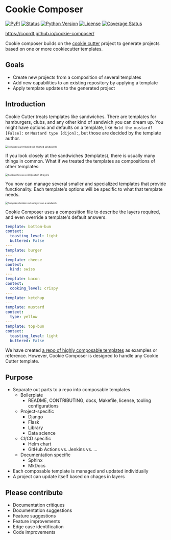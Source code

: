 # Cookie Composer

<!-- start-badges -->

[![PyPI](https://img.shields.io/pypi/v/cookie-composer)][pypi_]
[![Status](https://img.shields.io/pypi/status/cookie-composer)][status]
[![Python Version](https://img.shields.io/pypi/pyversions/cookie-composer)][python version]
[![License](https://img.shields.io/pypi/l/cookie-composer)][license]
[![Coverage Status](https://coveralls.io/repos/github/coordt/cookie-composer/badge.svg?branch=master)][coveralls]

[pypi_]: https://pypi.org/project/{{cookiecutter.project_name}}/
[status]: https://pypi.org/project/{{cookiecutter.project_name}}/
[python version]: https://pypi.org/project/{{cookiecutter.project_name}}
[license]: https://github.com/{{cookiecutter.github_user}}/{{cookiecutter.project_name}}/blob/main/LICENSE
[coveralls]: https://coveralls.io/github/coordt/cookie-composer?branch=master

https://coordt.github.io/cookie-composer/

<!-- end-badges -->

Cookie composer builds on the [cookie cutter](https://github.com/cookiecutter/cookiecutter) project to generate projects based on one or more cookiecutter templates.

## Goals

- Create new projects from a composition of several templates
- Add new capabilities to an existing repository by applying a template
- Apply template updates to the generated project

## Introduction

Cookie Cutter treats templates like sandwiches. There are templates for hamburgers, clubs, and any other kind of sandwich you can dream up. You might have options and defaults on a template, like `Hold the mustard?[False]:` or `Mustard type [dijon]:`, but those are decided by the template author. 


<img src="https://raw.githubusercontent.com/coordt/cookie-composer/master/docsrc/_static/img/sandwiches.png" alt="Templates are treated like finished sandwiches" style="zoom:50%;" />

If you look closely at the sandwiches (templates), there is usually many things in common. What if we treated the templates as compositions of other templates:

<img src="https://raw.githubusercontent.com/coordt/cookie-composer/master/docsrc/_static/img/compositions.png" alt="Sandwiches as a composition of layers" style="zoom:50%;" />

You now can manage several smaller and specialized templates that provide functionality. Each template's options will be specific to what that template needs.

<img src="https://raw.githubusercontent.com/coordt/cookie-composer/master/docsrc/_static/img/layers.png" alt="Templates broken out as layers on a sandwich" style="zoom:50%;" />

Cookie Composer uses a composition file to describe the layers required, and even override a template's default answers.

```yaml
template: bottom-bun
context:
  toasting_level: light
  buttered: False
---
template: burger
---
template: cheese
context:
  kind: swiss
---
template: bacon
context:
  cooking_level: crispy
---
template: ketchup
---
template: mustard
context:
  type: yellow
---
template: top-bun
context:
  toasting_level: light
  buttered: False
```

We have created [a repo of highly composable templates](https://github.com/coordt/cookiecomposer-templates) as examples or reference. However, Cookie Composer is designed to handle any Cookie Cutter template.

## Purpose

- Separate out parts to a repo into composable templates
  - Boilerplate
    - README, CONTRIBUTING, docs, Makefile, license, tooling configurations
  - Project-specific
    - Django
    - Flask
    - Library
    - Data science
  - CI/CD specific
    - Helm chart
    - GitHub Actions vs. Jenkins vs. ...
  - Documentation specific
    - Sphinx
    - MkDocs
- Each composable template is managed and updated individually
- A project can update itself based on chages in layers


## Please contribute

- Documentation critiques
- Documentation suggestions
- Feature suggestions
- Feature improvements
- Edge case identification
- Code improvements
